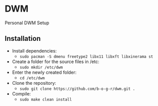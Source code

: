 # DWM
Personal DWM Setup

## Installation
* Install dependencies:
  * `sudo pacman -S dmenu freetype2 libx11 libxft libxinerama st`
* Create a folder for the source files in /etc:
  * `sudo mkdir /etc/dwm`
* Enter the newly created folder:
  * `cd /etc/dwm`
* Clone the repository:
  * `sudo git clone https://github.com/b-o-g-r/dwm.git .`
* Compile:
  * `sudo make clean install`
